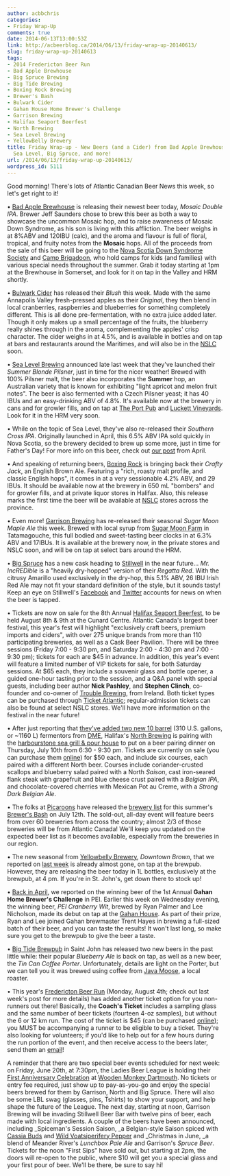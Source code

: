 ```yaml
---
author: acbbchris
categories:
- Friday Wrap-Up
comments: true
date: 2014-06-13T13:00:53Z
link: http://acbeerblog.ca/2014/06/13/friday-wrap-up-20140613/
slug: friday-wrap-up-20140613
tags:
- 2014 Fredericton Beer Run
- Bad Apple Brewhouse
- Big Spruce Brewing
- Big Tide Brewing
- Boxing Rock Brewing
- Brewer's Bash
- Bulwark Cider
- Gahan House Home Brewer's Challenge
- Garrison Brewing
- Halifax Seaport Beerfest
- North Brewing
- Sea Level Brewing
- YellowBelly Brewery
title: Friday Wrap-up - New Beers (and a Cider) from Bad Apple Brewhouse, Bulwark,
  Sea Level, Big Spruce, and more!
url: /2014/06/13/friday-wrap-up-20140613/
wordpress_id: 5111
---
```


Good morning! There's lots of Atlantic Canadian Beer News this week, so let's get right to it!

• [Bad Apple Brewhouse](https://www.facebook.com/badapplebrewhouse) is releasing their newest beer today, _Mosaic Double IPA_. Brewer Jeff Saunders chose to brew this beer as both a way to showcase the uncommon Mosaic hop, and to raise awareness of Mosaic Down Syndrome, as his son is living with this affliction. The beer weighs in at 8%ABV and 120IBU (calc), and the aroma and flavour is full of floral, tropical, and fruity notes from the **Mosaic** hops. All of the proceeds from the sale of this beer will be going to the [Nova Scotia Down Syndrome Society](http://halifaxnsdss.ca/) and [Camp Brigadoon](http://www.brigadoonvillage.org/camps/available-camps), who hold camps for kids (and families) with various special needs throughout the summer. Grab it today starting at 1pm at the Brewhouse in Somerset, and look for it on tap in the Valley and HRM shortly.

• [Bulwark Cider](http://www.bulwarkcider.com/home?legal=yes) has released their _Blush_ this week. Made with the same Annapolis Valley fresh-pressed apples as their _Original_, they then blend in local cranberries, raspberries and blueberries  for something completely different. This is all done pre-fermentation, with no extra juice added later. Though it only makes up a small percentage of the fruits, the blueberry really shines through in the aroma, complementing the apples' crisp character. The cider weighs in at 4.5%, and is available in bottles and on tap at bars and restaurants around the Maritimes, and will also be in the [NSLC](http://www.mynslc.com/Pages/advancedSearch.aspx?k=Bulwark&ActiveTab=1) soon.

• [Sea Level Brewing](http://www.sealevelbrewing.com/) announced late last week that they've launched their _Summer Blonde Pilsner_, just in time for the nicer weather! Brewed with 100% Pilsner malt, the beer also incorporates the **Summer** hop, an Australian variety that is known for exhibiting "light apricot and melon fruit notes". The beer is also fermented with a Czech Pilsner yeast; it has 40 IBUs and an easy-drinking ABV of 4.8%. It's available now at the brewery in cans and for growler fills, and on tap at [The Port Pub](http://www.theportpub.com/) and [Luckett Vineyards](http://www.luckettvineyards.com/). Look for it in the HRM very soon.

• While on the topic of Sea Level, they've also re-released their _Southern Cross IPA_. Originally launched in April, this 6.5% ABV IPA sold quickly in Nova Scotia, so the brewery decided to brew up some more, just in time for Father's Day! For more info on this beer, check out [our post](http://atlanticcanadabeerblog.wordpress.com/2014/04/25/friday-wrap-up-20140425/) from April.

• And speaking of returning beers, [Boxing Rock](http://www.boxingrock.ca/) is bringing back their _Crafty Jack_, an English Brown Ale. Featuring a "rich, roasty malt profile, and classic English hops", it comes in at a very sessionable 4.2% ABV, and 29 IBUs. It should be available now at the brewery in 650 mL "bombers" and for growler fills, and at private liquor stores in Halifax. Also, this release marks the first time the beer will be available at [NSLC](http://www.mynslc.com/Pages/advancedSearch.aspx?k=Boxing%20Rock&ActiveTab=1) stores across the province.

• Even more! [Garrison Brewing](http://www.garrisonbrewing.com/) has re-released their seasonal _Sugar Moon Maple Ale_ this week. Brewed with local syrup from [Sugar Moon Farm](https://www.facebook.com/Sugarmoonfarm) in Tatamagouche, this full bodied and sweet-tasting beer clocks in at 6.3% ABV and 17IBUs. It is available at the brewery now, in the private stores and NSLC soon, and will be on tap at select bars around the HRM.

• [Big Spruce](http://www.bigspruce.ca/) has a new cask heading to [Stillwell](http://www.barstillwell.com/) in the near future... _Mr. IncREDible_ is a "heavily dry-hopped" version of their _Regatta Red_. With the citrusy Amarillo used exclusively in the dry-hop, this 5.1% ABV, 26 IBU Irish Red Ale may not fit your standard definition of the style, but it sounds tasty! Keep an eye on Stillwell's [Facebook](https://www.facebook.com/barstillwell) and [Twitter](https://twitter.com/BarStillwell) accounts for news on when the beer is tapped.

• Tickets are now on sale for the 8th Annual [Halifax Seaport Beerfest](http://seaportbeerfest.com/), to be held August 8th & 9th at the Cunard Centre. Atlantic Canada's largest beer festival, this year's fest will highlight "exclusively craft beers, premium imports and ciders", with over 275 unique brands from more than 110 participating breweries, as well as a Cask Beer Pavilion. There will be three sessions (Friday 7:00 - 9:30 pm, and Saturday 2:00 - 4:30 pm and 7:00 - 9:30 pm); tickets for each are $45 in advance. In addition, this year's event will feature a limited number of VIP tickets for sale, for both Saturday sessions. At $65 each, they include a souvenir glass and bottle opener, a guided one-hour tasting prior to the session, and a Q&A panel with special guests, including beer author **Nick Pashley**, and **Stephen Clinch**, co-founder and co-owner of [Trouble Brewing](http://troublebrewing.ie/), from Ireland. Both ticket types can be purchased through [Ticket Atlantic](ticketatlantic.com); regular-admission tickets can also be found at select NSLC stores. We'll have more information on the festival in the near future!

• After just reporting that [they've added two new 10 barrel](http://instagram.com/p/pHzZ_zyC7s/) (310 U.S. gallons, or ~1160 L) fermentors from [DME](http://www.dmebrewing.ca/), Halifax's [North Brewing](http://www.northbrewing.ca/) is pairing with the [harbourstone sea grill & pour house](http://www.marriott.com/hotel-restaurants/yhzmc-halifax-marriott-harbourfront-hotel/harbourstone/5470933/home-page.mi) to put on a beer pairing dinner on Thursday, July 10th from 6:30 - 9:30 pm. Tickets are currently on sale (you can purchase them [online](http://www.eventbrite.com/e/harbourstone-and-north-brewing-beer-pairing-reception-tickets-11898116587?aff=es2&rank=1)) for $50 each, and include six courses, each paired with a different North beer. Courses include coriander-crusted scallops and blueberry salad paired with a North _Saison_, cast iron-seared flank steak with grapefruit and blue cheese crust paired with a _Belgian IPA_, and chocolate-covered cherries with Mexican Pot au Creme, with a _Strong Dark Belgian Ale_.

• The folks at [Picaroons](https://www.facebook.com/picaroons) have released the [brewery list](https://www.facebook.com/picaroons/posts/10152207654117005) for this summer's [Brewer's Bash](https://www.facebook.com/PicaroonsBrewersBash?ref=stream) on July 12th. The sold-out, all-day event will feature beers from over 60 breweries from across the country; almost 2/3 of those breweries will be from Atlantic Canada! We'll keep you updated on the expected beer list as it becomes available, especially from the breweries in our region.

• The new seasonal from [Yellowbelly Brewery](http://www.yellowbellybrewery.com/), _Downtown Brown_, that we reported on [last week](http://atlanticcanadabeerblog.wordpress.com/2014/06/06/friday-wrap-up-20140606/) is already almost gone, on tap at the brewpub. However, they are releasing the beer today in 1L bottles, exclusively at the brewpub, at 4 pm. If you're in St. John's, get down there to stock up!

• [Back in April](http://atlanticcanadabeerblog.wordpress.com/2014/04/18/friday-wrap-up-20140418/), we reported on the winning beer of the 1st Annual **Gahan Home Brewer's Challenge** in PEI. Earlier this week on Wednesday evening, the winning beer, _PEI Cranberry Wit_, brewed by Ryan Palmer and Lee Nicholson, made its debut on tap at the [Gahan House](http://www.gahan.ca/). As part of their prize, Ryan and Lee joined Gahan brewmaster Trent Hayes in brewing a full-sized batch of their beer, and you can taste the results! It won't last long, so make sure you get to the brewpub to give the beer a taste.

• [Big Tide Brewpub](http://bigtidebrew.com/) in Saint John has released two new beers in the past little while: their popular _Blueberry Ale_ is back on tap, as well as a new beer, the _Tin Can Coffee Porter_. Unfortunately, details are light on the Porter, but we can tell you it was brewed using coffee from [Java Moose](http://www.javamoose.com/), a local roaster.

• This year's [Fredericton Beer Run](https://www.facebook.com/FrederictonBeerRun) (Monday, August 4th; check out last week's post for more details) has added another ticket option for you non-runners out there! Basically, the **Coach's Ticket** includes a sampling glass and the same number of beer tickets (fourteen 4-oz samples), but without the 6 or 12 km run. The cost of the ticket is $45 (can be purchased [online](https://raceroster.com/events/2014/2796/fredericton-beer-run)); you MUST be accompanying a runner to be eligible to buy a ticket. They're also looking for volunteers; if you'd like to help out for a few hours during the run portion of the event, and then receive access to the beers later, send them an [email](mailto:frederictonbeer<at>gmail.com)!

A reminder that there are two special beer events scheduled for next week: on Friday, June 20th, at 7:30pm, the Ladies Beer League is holding their [First Anniversary Celebration](http://ladiesbeerleague.ca/?event=ladies-beer-league-turns-one) at [Wooden Monkey Dartmouth](http://www.thewoodenmonkey.ca/). No tickets or entry fee required, just show up to pay-as-you-go and enjoy the special beers brewed for them by Garrison, North and Big Spruce. There will also be some LBL swag (glasses, pins, Tshirts) to show your support, and help shape the future of the League. The next day, starting at noon, Garrison Brewing will be invading Stillwell Beer Bar with twelve pins of beer, each made with local ingredients. A couple of the beers have been announced, including _Spiceman's Session Saison, _a Belgian-style Saison spiced with [Cassia Buds](http://spicetrekkers.com/products-page/chinese/cassia-buds/) and [Wild Voatsiperifery Pepper](http://spicetrekkers.com/products-page/peppers/wild-voatsiperifery-pepper-madagascar/) and _Christmas in June, _a blend of Meander River's _Lunchbox Pale Ale_ and Garrison's _Spruce Beer_. Tickets for the noon "First Sips" have sold out, but starting at 2pm, the doors will re-open to the public, where $10 will get you a special glass and your first pour of beer. We'll be there, be sure to say hi!
